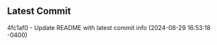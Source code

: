 
## Latest Commit
4fc1af0 - Update README with latest commit info (2024-08-29 16:53:18 -0400) <Yunxi-Zhou>
